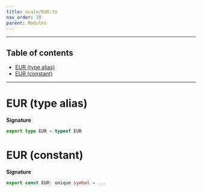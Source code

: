 ```yaml
---
title: scale/EUR.ts
nav_order: 18
parent: Modules
---
```


---

<h2 class="text-delta">Table of contents</h2>

- [EUR (type alias)](#eur-type-alias)
- [EUR (constant)](#eur-constant)

---

# EUR (type alias)

**Signature**

```ts
export type EUR = typeof EUR
```

# EUR (constant)

**Signature**

```ts
export const EUR: unique symbol = ...
```
